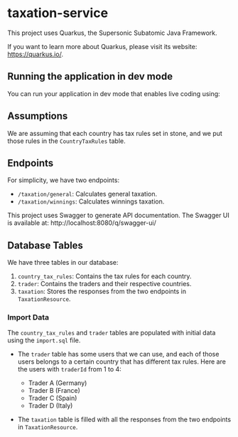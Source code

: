 # taxation-service

This project uses Quarkus, the Supersonic Subatomic Java Framework.

If you want to learn more about Quarkus, please visit its website: <https://quarkus.io/>.

## Running the application in dev mode

You can run your application in dev mode that enables live coding using:

## Assumptions

We are assuming that each country has tax rules set in stone, and we put those rules in the `CountryTaxRules` table.

## Endpoints

For simplicity, we have two endpoints:
- `/taxation/general`: Calculates general taxation.
- `/taxation/winnings`: Calculates winnings taxation.

This project uses Swagger to generate API documentation. The Swagger UI is available at:
http://localhost:8080/q/swagger-ui/

## Database Tables

We have three tables in our database:
1. `country_tax_rules`: Contains the tax rules for each country.
2. `trader`: Contains the traders and their respective countries.
3. `taxation`: Stores the responses from the two endpoints in `TaxationResource`.

### Import Data

The `country_tax_rules` and `trader` tables are populated with initial data using the `import.sql` file.

- The `trader` table has some users that we can use, and each of those users belongs to a certain country that has different tax rules. Here are the users with `traderId` from 1 to 4:
    - Trader A (Germany)
    - Trader B (France)
    - Trader C (Spain)
    - Trader D (Italy)

- The `taxation` table is filled with all the responses from the two endpoints in `TaxationResource`.

